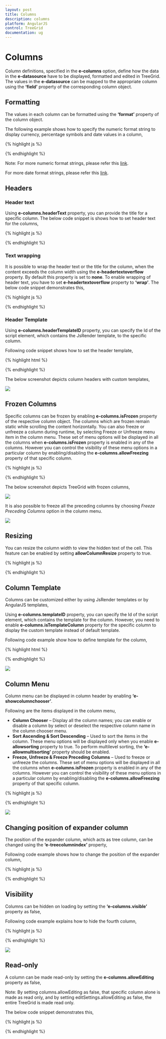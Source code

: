 ```yaml
---
layout: post
title: Columns
description: columns
platform: AngularJS
control: TreeGrid
documentation: ug
---
```


# Columns

Column definitions, specified in the **e-columns** option, define how the data in the **e-datasource** have to be displayed, formatted and edited in TreeGrid. The values in the **e-datasource** can be mapped to the appropriate column using the **‘field’** property of the corresponding column object.

## Formatting

The values in each column can be formatted using the **‘format’** property of the column object.

The following example shows how to specify the numeric format string to display currency, percentage symbols and date values in a column,

{% highlight js %}

<!doctype html>
<body ng-controller="TreeGridCtrl">
    <!--Add  treegrid control here-->
    <div id="TreeGridContainer" ej-treegrid //... e-columns="columns">
    </div>
    <script>
    var columns = [{
            field: "Percentage",
            headerText: "Percentage",
            format: "{0:P0}"
        },
        {
            field: "Currency",
            headerText: "Currency",
            format: "{0:C2}"
        },
        {
            field: "startDate",
            headerText: "Start Date",
            format: "{0:MM/dd/yyyy}"
        },
        {
            field: "endDate",
            headerText: "End Date",
            format: "{0:MM/dd/yyyy hh:mm:ss}"
        }
    ]
    angular.module('listCtrl', ['ejangular'])
        .controller('TreeGridCtrl', function($scope) {
            //...
            $scope.columns = "columns";
        });
</script>
</body>

{% endhighlight %}

Note: For more numeric format strings, please refer this [link](https://msdn.microsoft.com/library/dwhawy9k(v=vs.100).aspx).

For more date format strings, please refer this [link](https://msdn.microsoft.com/library/az4se3k1(v=vs.100).aspx).

## Headers

### Header text

Using **e-columns.headerText** property, you can provide the title for a specific column. The below code snippet is shows how to set header text for the columns,

{% highlight js %}

<!doctype html>
<body ng-controller="TreeGridCtrl">
    <!--Add  treegrid control here-->
    <div id="TreeGridContainer" ej-treegrid //... e-columns="columns">
    </div>
    <script>
        var columns = [{
                field: "taskID",
                headerText: "Task Id"
            },
            {
                field: "taskName",
                headerText: "Task Name"
            },
            {
                field: "startDate",
                headerText: "Start Date"
            },
            {
                field: "endDate",
                headerText: "End Date"
            }
        ]
        angular.module('listCtrl', ['ejangular'])
            .controller('TreeGridCtrl', function($scope) {
                //...
                $scope.columns = "columns";
            });
    </script>
</body>

{% endhighlight %}

### Text wrapping

It is possible to wrap the header text or the title for the column, when the content exceeds the column width using the **e-headertextoverflow** property. By default this property is set to **none**. To enable wrapping of header text, you have to set **e-headertextoverflow** property to **‘wrap’**. The below code snippet demonstrates this,

{% highlight js %}

<!doctype html>
<body ng-controller="TreeGridCtrl">
    <!--Add  treegrid control here-->
    <div id="TreeGridContainer" ej-treegrid //... e-headertextoverflow="wrap">
    </div>
</body>

{% endhighlight %}

### Header Template

Using **e-columns.headerTemplateID** property, you can specify the Id of the script element, which contains the JsRender template, to the specific column.

Following code snippet shows how to set the header template,

{% highlight html %}

<body ng-controller="TreeGridCtrl">
    <script type="text/x-jsrender" id="resource">
        <div>
            <div class="name">
                <img src="13.4.0.53/themes/web/images/treegrid/icon-03.png" width="20" height="20" />
            </div>
            <div style="position:relative; top:3px;">
                Resources
            </div>
        </div>
    </script>
    <script type="text/x-jsrender" id="projectName">
        <div>
            <div>
                <img src="13.4.0.53/themes/web/images/treegrid/icon-01.png" width="20" height="20" />
            </div>
            <div style="position:relative; top:3px;">
                Task Name
            </div>
        </div>
    </script>
    <!--Add  treegrid control here-->
    <div id="TreeGridContainer" ej-treegrid //... e-columns="columns">
    </div>
    <script>
        var columns = [{
            field: "taskName",
            editType: "stringedit",
            headerTemplateID: "#projectName"
        }, {
            field: "startDate",
            editType: "datepicker"
        }, {
            field: "resourceId",
            editType: "dropdownedit",
            dropdownData: projectResources,
            headerTemplateID: "#resource"
        }, {
            field: "progress",
            editType: "numericedit"
        }]
        angular.module('listCtrl', ['ejangular'])
            .controller('TreeGridCtrl', function($scope) {
                //...
                $scope.columns = "columns";
            });
    </script>
</body>
    

{% endhighlight %}

The below screenshot depicts column headers with custom templates,

![](Columns_images/Columns_img1.png)

## Frozen Columns

Specific columns can be frozen by enabling **e-columns.isFrozen** property of the respective column object. The columns which are frozen remain static while scrolling the content horizontally. You can also freeze or unfreeze a column during runtime, by selecting Freeze or Unfreeze menu item in the column menu. These set of menu options will be displayed in all the columns when **e-columns.isFrozen** property is enabled in any of the columns. However you can control the visibility of these menu options in a particular column by enabling/disabling the **e-columns.allowFreezing** property of that specific column.

{% highlight js %}

<body ng-controller="TreeGridCtrl">
    <!--Add  treegrid control here-->
    <div id="TreeGridContainer" ej-treegrid //... e-showcolumnchooser="true" e-columns="columns">
    </div>
    <script>
        var columns = [{
                field: "taskID",
                headerText: "ID",
                width: 60,
                isFrozen: true,
                allowFreezing: false
            },
            {
                field: "taskName",
                headerText: "Task Name",
                width: 200,
                isFrozen: true
            },
            {
                field: "startDate",
                headerText: "Start Date"
            },
            {
                field: "endDate",
                headerText: "End Date"
            },
            {
                field: "duration",
                headerText: "Duration"
            },
        ]
        angular.module('listCtrl', ['ejangular'])
            .controller('TreeGridCtrl', function($scope) {
                //...
                $scope.columns = "columns";
            });
    </script>
</body>

{% endhighlight %}

The below screenshot depicts TreeGrid with frozen columns,

![](Columns_images/Columns_img2.png)

It is also possible to freeze all the preceding columns by choosing *Freeze Preceding Columns* option in the column menu.

![](Columns_images/Columns_img3.png)

## Resizing

You can resize the column width to view the hidden text of the cell. This feature can be enabled by setting **allowColumnResize** property to true.

{% highlight js %}

<body ng-controller="TreeGridCtrl">
    <!--Add  treegrid control here-->
    <div id="TreeGridContainer" ej-treegrid //... e-allowcolumnresize="true">
    </div>
</body>

{% endhighlight %}

## Column Template

Columns can be customized either by using JsRender templates or by AngularJS templates,

Using **e-columns.templateID** property, you can specify the Id of the script element, which contains the template for the column. However, you need to enable **e-columns.isTemplateColumn** property for the specific column to display the custom template instead of default template.

Following code example show how to define template for the column,

{% highlight html %}

<body ng-controller="TreeGridCtrl">
    <!--Add  TreeGrid control here-->
    <div id="TreeGridContainer" ej-treegrid //... e-rowheight="50" e-columns="columns">
    </div>
    <script>
        var columns = [{
                field: "taskID",
                headerText: "Task Id",
                width: "45"
            },
            {
                field: "taskName",
                headerText: "Task Name"
            },
            {
                headerText: "Resource",
                isTemplateColumn: true,
                templateID: "columnTemplate",
                textAlign: "center"
            },
            {
                field: "resourceNames",
                headerText: "Resource Name"
            },
        ]
        angular.module('listCtrl', ['ejangular'])
            .controller('TreeGridCtrl', function($scope) {
                //...
                $scope.columns = "columns";
            });
    </script>
</body>

{% endhighlight %}

![](Columns_images/Columns_img4.png)

## Column Menu

Column menu can be displayed in column header by enabling **‘e-showcolumnchooser’**.

Following are the items displayed in the column menu,

* **Column Chooser** – Display all the column names; you can enable or disable a column by select or deselect the respective column name in the column chooser menu.
* **Sort Ascending & Sort Descending** – Used to sort the items in the column. These menu options will be displayed only when you enable **e-allowsorting** property to true. To perform multilevel sorting, the **‘e-allowmultisorting’** property should be enabled.
* **Freeze, Unfreeze & Freeze Preceding Columns** – Used to freeze or unfreeze the columns. These set of menu options will be displayed in all the columns when **e-columns.isFrozen** property is enabled in any of the columns. However you can control the visibility of these menu options in a particular column by enabling/disabling the **e-columns.allowFreezing** property of that specific column.

{% highlight js %}

<body ng-controller="TreeGridCtrl">
    <!--Add  TreeGrid control here-->
    <div id="TreeGridContainer" ej-treegrid 
    //... 
    e-showcolumnchooser="true" 
    e-allowsorting= "true" 
    e-allowmultisorting= "true" 
    e-columns="columns">
    </div>
    <script>
        var columns = [
            // ...  
            {
                field: "duration",
                headerText: "Duration",
                visible: false
            }
            // ...  
        ]
        angular.module('listCtrl', ['ejangular'])
            .controller('TreeGridCtrl', function($scope) {
                //...
                $scope.columns = "columns";
            });
    </script>
</body>

{% endhighlight %}

![](Columns_images/Columns_img5.png)

## Changing position of expander column

The position of the expander column, which acts as tree column, can be changed using the **‘e-treecolumnindex’** property,

Following code example shows how to change the position of the expander column,

{% highlight js %}

<body ng-controller="TreeGridCtrl">
    <!--Add  treegrid control here-->
    <div id="TreeGridContainer" ej-treegrid //... e-treecolumnindex="2">
    </div>
</body>

{% endhighlight %}

## Visibility

Columns can be hidden on loading by setting the **‘e-columns.visible’** property as false,

Following code example explains how to hide the fourth column,

{% highlight js %}

<body ng-controller="TreeGridCtrl">
    <!--Add  TreeGrid control here-->
    <div id="TreeGridContainer" ej-treegrid //... e-columns="columns">
    </div>
    <script>
        var columns = [{
                field: "taskID",
                headerText: "Task Id",
                width: "45"
            },
            {
                field: "taskName",
                headerText: "Task Name"
            },
            {
                field: "startDate",
                headerText: "Start Date"
            },
            {
                field: "endDate",
                headerText: "End Date",
                visible: false
            },
            {
                field: "progress",
                headerText: "Progress"
            }
        ]
        angular.module('listCtrl', ['ejangular'])
            .controller('TreeGridCtrl', function($scope) {
                //...
                $scope.columns = "columns";
            });
    </script>
</body>

{% endhighlight %}

![](Columns_images/Columns_img6.png)

## Read-only

A column can be made read-only by setting the **e-columns.allowEditing** property as false,

Note: By setting columns.allowEditing as false, that specific column alone is made as read only, and by setting editSettings.allowEditing as false, the entire TreeGrid is made read only.

The below code snippet demonstrates this,

{% highlight js %}

<body ng-controller="TreeGridCtrl">
   <!--Add  TreeGrid control here-->
   <div id="TreeGridContainer" ej-treegrid //... e-columns="columns">
   </div>
   <script>
      var columns = [{
              field: "taskID",
              headerText: "Task Id"
          },
          {
              field: "taskName",
              headerText: "Task Name",
              allowEditing: false
          },
          {
              field: "startDate",
              headerText: "Start Date"
          },
          {
              field: "endDate",
              headerText: "End Date"
          }
      ]
      angular.module('listCtrl', ['ejangular'])
          .controller('TreeGridCtrl', function($scope) {
              //...
              $scope.columns = "columns";
          });
   </script>
</body>

{% endhighlight %}